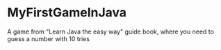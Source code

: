 # MyFirstGameInJava
A game from "Learn Java the easy way" guide book, where you need to guess a number with 10 tries
